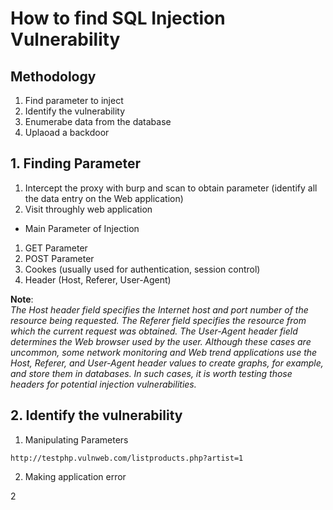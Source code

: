 # How to find SQL Injection Vulnerability

## Methodology

1. Find parameter to inject
2. Identify the vulnerability
3. Enumerabe data from the database
4. Uplaoad a backdoor


## 1. Finding Parameter

1. Intercept the proxy with burp and scan to obtain parameter  (identify all the data entry on the Web application)
2. Visit throughly web application 

* Main Parameter of Injection


1. GET Parameter
2. POST Parameter
3. Cookes (usually used for authentication, session control)
4. Header (Host, Referer, User-Agent)


**Note**: <br>
<i>
The Host header field specifies the
Internet host and port number of the resource being requested. The Referer field specifies
the resource from which the current request was obtained. The User-Agent header field
determines the Web browser used by the user. Although these cases are uncommon, some network monitoring and Web trend applications use the Host, Referer, and User-Agent header
values to create graphs, for example, and store them in databases. In such cases, it is worth testing
those headers for potential injection vulnerabilities.</i>


## 2. Identify the vulnerability

1. Manipulating Parameters

`http://testphp.vulnweb.com/listproducts.php?artist=1`

2. Making application error

2
